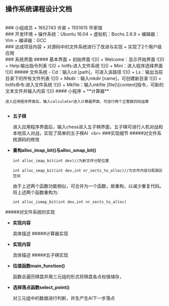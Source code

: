 ## 操作系统课程设计文档 ##
<br/>
### 小组成员
+ 1652743 许昊
+ 1551615 毕家瑞
<br/>
### 开发环境
+ 操作系统：Ubuntu 16.04
+ 虚拟机：Bochs 2.6.9
+ 编辑器：Vim
+ 编译器：GCC
<br/>
### 达成项目内容
+ 对源码中的文件系统进行了改进与实现
+ 实现了2个用户级应用
<br/>
### 系统界面
##### 基本界面
+ 初始界面
![]()
+ Welcome：显示开始界面
![]()
+ Help:输出指令列表
![]()
+ Initfs:进入文件系统
![]()
+ Mini：进入程序选择界面
![]()
##### 文件系统
- Cd：输入cd [path]，可进入该路径
![]()
+ Ls：输出当前目录下的所有文件列表
![]()
+ Mkdir：输入mkdir [name]，可创建新目录
![]()
+ Initfs命令:进入文件系统
![]()
+ Mkfile：输入mkfile [file]\[content]指令，可新的文本文件并输入内容
![]()
#### 小程序
+ **计算器**

	进入应用程序界面后，输入calculator进入计算器界面，可进行两个正整数四则运算
![]()
+ **五子棋**

	进入应用程序界面后，输入chess进入五子棋界面，五子棋可进行人机对战和本地双人对战，实现了简单的五子棋AI
![]()
<br\>
###实现细节
#####对文件系统源码的修改
+ **重构alloc_imap_bit()与alloc_smap_bit()**

	```
	int alloc_imap_bit(int dev)//为新文件分配位置
	```
	```
	int alloc_smap_bit(int dev,int nr_sects_to_alloc)//为文件内容分配扇区空间
	```
	由于上述两个函数功能相似，可合并为一个函数，故重构，以减少重复代码。
	将上述两个函数重构为:
	```
	int alloc_ismap_bit(int dev,int nr_sects_to_alloc)
	```
#####对文件系统的实现
+ **实现内容**

	具体描述
#####计算器实现
+ **实现内容**

	具体描述
#####五子棋实现
+ **估值函数main_function()**
	
	函数会遍历棋盘并用三元组的形式将棋盘各点权值储存，
+ **选择落点函数select_point()**

	对三元组中的数据进行判断，并生产生AI下一步落点
 
